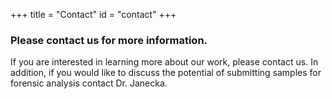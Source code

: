 +++
title = "Contact"
id = "contact"
+++

### Please contact us for more information.

If you are interested in learning more about our work, please contact us. In addition, if you would like to discuss the potential of submitting samples for forensic analysis contact Dr. Janecka.


